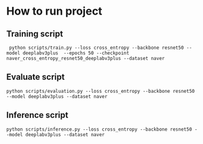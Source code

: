 # How to run project

## Training script

```
 python scripts/train.py --loss cross_entropy --backbone resnet50 --model deeplabv3plus  --epochs 50 --checkpoint naver_cross_entropy_resnet50_deeplabv3plus --dataset naver
```

## Evaluate script

```
python scripts/evaluation.py --loss cross_entropy --backbone resnet50 --model deeplabv3plus --dataset naver
```

## Inference script

```
python scripts/inference.py --loss cross_entropy --backbone resnet50 --model deeplabv3plus --dataset naver
```
